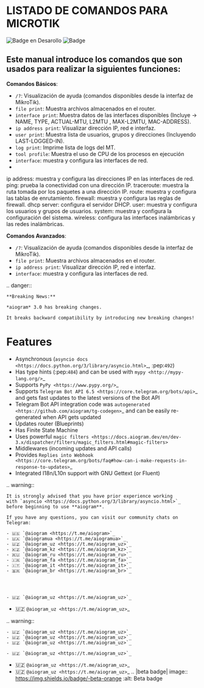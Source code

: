 # LISTADO DE COMANDOS PARA MICROTIK 
   ![Badge en Desarollo](https://img.shields.io/badge/STATUS-EN%20DESAROLLO-green)
   ![Badge](https://img.shields.io/pypi/status/aiogram.svg?style=flat-square)
## Este manual introduce los comandos que son usados para realizar la siguientes funciones:

**Comandos Básicos**:
 - `/?`: Visualización de ayuda (comandos disponibles desde la interfaz de MikroTik).
 - `file print`: Muestra archivos almacenados en el router.
 - `interface print`: Muestra datos de las interfaces disponibles (Incluye -> NAME, TYPE, ACTUAL-MTU, L2MTU , MAX-L2MTU, MAC-ADDRESS).
 - `ip address print`: Visualizar dirección IP, red e interfaz.
 - `user print`: Muestra lista de usuarios, grupos y direcciones (Incluyendo LAST-LOGGED-IN).
 - `log print`: Imprime lista de logs del MT.
 - `tool profile`: Muestra el uso de CPU de los procesos en ejecución
 - `interface`: muestra y configura las interfaces de red.
 - 
ip address: muestra y configura las direcciones IP en las interfaces de red.
ping: prueba la conectividad con una dirección IP.
traceroute: muestra la ruta tomada por los paquetes a una dirección IP.
route: muestra y configura las tablas de enrutamiento.
firewall: muestra y configura las reglas de firewall.
dhcp server: configura el servidor DHCP.
user: muestra y configura los usuarios y grupos de usuarios.
system: muestra y configura la configuración del sistema.
wireless: configura las interfaces inalámbricas y las redes inalámbricas.

**Comandos Avanzados**:
 - `/?`: Visualización de ayuda (comandos disponibles desde la interfaz de MikroTik).
 - `file print`: Muestra archivos almacenados en el router.
 - `ip address print`: Visualizar dirección IP, red e interfaz.
 - `interface`: muestra y configura las interfaces de red.


.. danger::

    **Breaking News:**

    *aiogram* 3.0 has breaking changes.

    It breaks backward compatibility by introducing new breaking changes!

Features
========

- Asynchronous (`asyncio docs <https://docs.python.org/3/library/asyncio.html>`_, :pep:`492`)
- Has type hints (:pep:`484`) and can be used with `mypy <http://mypy-lang.org/>`_
- Supports `PyPy <https://www.pypy.org/>`_
- Supports `Telegram Bot API 6.5 <https://core.telegram.org/bots/api>`_ and gets fast updates to the latest versions of the Bot API
- Telegram Bot API integration code was `autogenerated <https://github.com/aiogram/tg-codegen>`_ and can be easily re-generated when API gets updated
- Updates router (Blueprints)
- Has Finite State Machine
- Uses powerful `magic filters <https://docs.aiogram.dev/en/dev-3.x/dispatcher/filters/magic_filters.html#magic-filters>`
- Middlewares (incoming updates and API calls)
- Provides `Replies into Webhook <https://core.telegram.org/bots/faq#how-can-i-make-requests-in-response-to-updates>`_
- Integrated I18n/L10n support with GNU Gettext (or Fluent)


.. warning::

    It is strongly advised that you have prior experience working
    with `asyncio <https://docs.python.org/3/library/asyncio.html>`_
    before beginning to use **aiogram**.

    If you have any questions, you can visit our community chats on Telegram:

    - 🇺🇸 `@aiogram <https://t.me/aiogram>`_
    - 🇺🇦 `@aiogramua <https://t.me/aiogramua>`_
    - 🇺🇿 `@aiogram_uz <https://t.me/aiogram_uz>`_
    - 🇰🇿 `@aiogram_kz <https://t.me/aiogram_kz>`_
    - 🇷🇺 `@aiogram_ru <https://t.me/aiogram_ru>`_
    - 🇮🇷 `@aiogram_fa <https://t.me/aiogram_fa>`_
    - 🇮🇹 `@aiogram_it <https://t.me/aiogram_it>`_
    - 🇧🇷 `@aiogram_br <https://t.me/aiogram_br>`_




    - 🇺🇿 `@aiogram_uz <https://t.me/aiogram_uz>`_
- 🇺🇿 `@aiogram_uz <https://t.me/aiogram_uz>`_
    
.. warning::

    - 🇺🇿 `@aiogram_uz <https://t.me/aiogram_uz>`_
    - 🇺🇿 `@aiogram_uz <https://t.me/aiogram_uz>`_
    - 🇺🇿 `@aiogram_uz <https://t.me/aiogram_uz>`_
    
    - 🇺🇿 `@aiogram_uz <https://t.me/aiogram_uz>`_
    
    
- 🇺🇿 `@aiogram_uz <https://t.me/aiogram_uz>`_
- 🇺🇿 `@aiogram_uz <https://t.me/aiogram_uz>`_
.. |beta badge| image:: https://img.shields.io/badge/-beta-orange
  :alt: Beta badge
